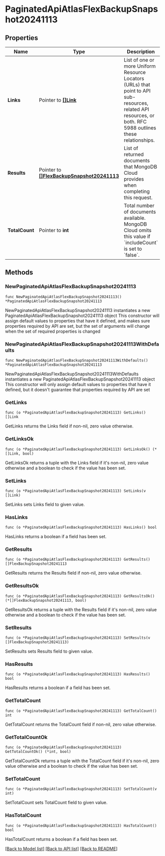 # PaginatedApiAtlasFlexBackupSnapshot20241113

## Properties

Name | Type | Description | Notes
------------ | ------------- | ------------- | -------------
**Links** | Pointer to [**[]Link**](Link.md) | List of one or more Uniform Resource Locators (URLs) that point to API sub-resources, related API resources, or both. RFC 5988 outlines these relationships. | [optional] [readonly] 
**Results** | Pointer to [**[]FlexBackupSnapshot20241113**](FlexBackupSnapshot20241113.md) | List of returned documents that MongoDB Cloud provides when completing this request. | [optional] [readonly] 
**TotalCount** | Pointer to **int** | Total number of documents available. MongoDB Cloud omits this value if &#x60;includeCount&#x60; is set to &#x60;false&#x60;. | [optional] [readonly] 

## Methods

### NewPaginatedApiAtlasFlexBackupSnapshot20241113

`func NewPaginatedApiAtlasFlexBackupSnapshot20241113() *PaginatedApiAtlasFlexBackupSnapshot20241113`

NewPaginatedApiAtlasFlexBackupSnapshot20241113 instantiates a new PaginatedApiAtlasFlexBackupSnapshot20241113 object
This constructor will assign default values to properties that have it defined,
and makes sure properties required by API are set, but the set of arguments
will change when the set of required properties is changed

### NewPaginatedApiAtlasFlexBackupSnapshot20241113WithDefaults

`func NewPaginatedApiAtlasFlexBackupSnapshot20241113WithDefaults() *PaginatedApiAtlasFlexBackupSnapshot20241113`

NewPaginatedApiAtlasFlexBackupSnapshot20241113WithDefaults instantiates a new PaginatedApiAtlasFlexBackupSnapshot20241113 object
This constructor will only assign default values to properties that have it defined,
but it doesn't guarantee that properties required by API are set

### GetLinks

`func (o *PaginatedApiAtlasFlexBackupSnapshot20241113) GetLinks() []Link`

GetLinks returns the Links field if non-nil, zero value otherwise.

### GetLinksOk

`func (o *PaginatedApiAtlasFlexBackupSnapshot20241113) GetLinksOk() (*[]Link, bool)`

GetLinksOk returns a tuple with the Links field if it's non-nil, zero value otherwise
and a boolean to check if the value has been set.

### SetLinks

`func (o *PaginatedApiAtlasFlexBackupSnapshot20241113) SetLinks(v []Link)`

SetLinks sets Links field to given value.

### HasLinks

`func (o *PaginatedApiAtlasFlexBackupSnapshot20241113) HasLinks() bool`

HasLinks returns a boolean if a field has been set.
### GetResults

`func (o *PaginatedApiAtlasFlexBackupSnapshot20241113) GetResults() []FlexBackupSnapshot20241113`

GetResults returns the Results field if non-nil, zero value otherwise.

### GetResultsOk

`func (o *PaginatedApiAtlasFlexBackupSnapshot20241113) GetResultsOk() (*[]FlexBackupSnapshot20241113, bool)`

GetResultsOk returns a tuple with the Results field if it's non-nil, zero value otherwise
and a boolean to check if the value has been set.

### SetResults

`func (o *PaginatedApiAtlasFlexBackupSnapshot20241113) SetResults(v []FlexBackupSnapshot20241113)`

SetResults sets Results field to given value.

### HasResults

`func (o *PaginatedApiAtlasFlexBackupSnapshot20241113) HasResults() bool`

HasResults returns a boolean if a field has been set.
### GetTotalCount

`func (o *PaginatedApiAtlasFlexBackupSnapshot20241113) GetTotalCount() int`

GetTotalCount returns the TotalCount field if non-nil, zero value otherwise.

### GetTotalCountOk

`func (o *PaginatedApiAtlasFlexBackupSnapshot20241113) GetTotalCountOk() (*int, bool)`

GetTotalCountOk returns a tuple with the TotalCount field if it's non-nil, zero value otherwise
and a boolean to check if the value has been set.

### SetTotalCount

`func (o *PaginatedApiAtlasFlexBackupSnapshot20241113) SetTotalCount(v int)`

SetTotalCount sets TotalCount field to given value.

### HasTotalCount

`func (o *PaginatedApiAtlasFlexBackupSnapshot20241113) HasTotalCount() bool`

HasTotalCount returns a boolean if a field has been set.

[[Back to Model list]](../README.md#documentation-for-models) [[Back to API list]](../README.md#documentation-for-api-endpoints) [[Back to README]](../README.md)


